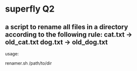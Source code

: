 # superfly Q2
a script to rename all files in a directory according to the following rule:
cat.txt -> old_cat.txt
dog.txt -> old_dog.txt
------------------------------------------------------------------------------------

usage:

renamer.sh /path/to/dir
